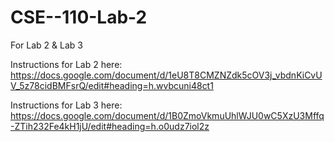 # CSE--110-Lab-2

For Lab 2 & Lab 3


Instructions for Lab 2 here: https://docs.google.com/document/d/1eU8T8CMZNZdk5cOV3j_vbdnKiCvUV_5z78cidBMFsrQ/edit#heading=h.wvbcuni48ct1

Instructions for Lab 3 here: https://docs.google.com/document/d/1B0ZmoVkmuUhlWJU0wC5XzU3Mffq-ZTih232Fe4kH1jU/edit#heading=h.o0udz7iol2z
